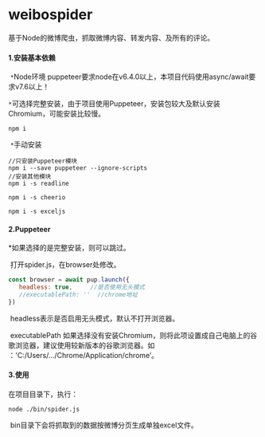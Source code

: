 # weibospider
基于Node的微博爬虫，抓取微博内容、转发内容、及所有的评论。

#### 1.安装基本依赖

​    `*`Node环境  puppeteer要求node在v6.4.0以上，本项目代码使用async/await要求v7.6以上！

​    `*`可选择完整安装，由于项目使用Puppeteer，安装包较大及默认安装Chromium，可能安装比较慢。

```
npm i
```

​    `*`手动安装

```
//只安装Puppeteer模块
npm i --save puppeteer --ignore-scripts
//安装其他模块
npm i -s readline

npm i -s cheerio

npm i -s exceljs
```

#### 2.Puppeteer

   *如果选择的是完整安装，则可以跳过。

​    打开spider.js，在browser处修改。

```javascript
const browser = await pup.launch({
   headless: true,     //是否使用无头模式
   //executablePath: ''  //chrome地址
})
```

​    headless表示是否启用无头模式，默认不打开浏览器。

​    executablePath 如果选择没有安装Chromium，则将此项设置成自己电脑上的谷歌浏览器，建议使用较新版本的谷歌浏览器。如 ：'C:/Users/.../Chrome/Application/chrome’。

#### 3.使用

   在项目目录下，执行：

```
node ./bin/spider.js
```

​    bin目录下会将抓取到的数据按微博分页生成单独excel文件。